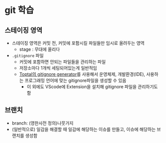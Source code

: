 # git 학습

## 스테이징 영역
- 스테이징 영역은 커밋 전, 커밋에 포함시킬 파일들만 임시로 올려두는 영역
  - stage : 무대에 올리다
- `.gitignore` 파일
  - 커밋에 포함하면 안되는 파일들을 관리하는 파일
  - 저장소마다 1개씩 세팅되어있는게 일반적임
  - [Toptal의 gitignore generator](https://www.toptal.com/developers/gitignore)를 사용해서 운영체제, 개발환경(IDE), 사용하는 프로그래밍 언어에 맞는 gitignore파일을 생성할 수 있음
    - 이 외에도 VScode에 Extension을 설치해 gitignore 파일을 관리하기도 함


## 브랜치
- branch: (영한사전 정의)나뭇가지
- (일반적으로) 일감을 해결할 때 일감에 해당하는 이슈를 만들고, 이슈에 해당하는 브랜치를 생성함
